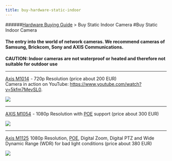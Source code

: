 ```yaml
---
title: buy-hardware-static-indoor
---
```

######[Hardware Buying Guide](../wiki/guide-buy-hardware.html) > Buy Static Indoor Camera
#Buy Static Indoor Camera
#### The entry into the world of network cameras. We recommend cameras of Samsung, Brickcom, Sony and AXIS Communications.  
**CAUTION: Indoor cameras are not waterproof or heated and therefore not suitable for outdoor use**  

***
<a target= "_blank" rel="nofollow" href="http://www.amazon.de/gp/offer-listing/B008MQUTIW/ref=as_li_tl?ie=UTF8&camp=1638&creative=6742&creativeASIN=B008MQUTIW&linkCode=am2&tag=httpwwwdatarh-21">Axis M1014</a><img src="http://ir-de.amazon-adsystem.com/e/ir?t=httpwwwdatarh-21&l=am2&o=3&a=B008MQUTIW" width="1" height="1" border="0" alt="" style="border:none !important; margin:0px !important;" /> - 720p Resolution (price about 200 EUR)  
Camera in action on YouTube: <a target= "_blank" href="https://www.youtube.com/watch?v=5kfm7MevSL0">https://www.youtube.com/watch?v=5kfm7MevSL0</a>.

<a target= "_blank" rel="nofollow" href="http://www.amazon.de/gp/offer-listing/B008MQUTIW/ref=as_li_tl?ie=UTF8&camp=1638&creative=6742&creativeASIN=B008MQUTIW&linkCode=am2&tag=httpwwwdatarh-21"><img border="0" src="http://ws-eu.amazon-adsystem.com/widgets/q?_encoding=UTF8&ASIN=B008MQUTIW&Format=_SL250_&ID=AsinImage&MarketPlace=DE&ServiceVersion=20070822&WS=1&tag=httpwwwdatarh-21" ></a><img src="http://ir-de.amazon-adsystem.com/e/ir?t=httpwwwdatarh-21&l=am2&o=3&a=B008MQUTIW" width="1" height="1" border="0" alt="" style="border:none !important; margin:0px !important;" />
***
<a target= "_blank" rel="nofollow" href="http://www.amazon.de/gp/offer-listing/B003OSJ9B6/ref=as_li_tl?ie=UTF8&camp=1638&creative=6742&creativeASIN=B003OSJ9B6&linkCode=am2&tag=httpwwwdatarh-21">AXIS M1054</a><img src="http://ir-de.amazon-adsystem.com/e/ir?t=httpwwwdatarh-21&l=am2&o=3&a=B003OSJ9B6" width="1" height="1" border="0" alt="" style="border:none !important; margin:0px !important;" /> - 1080p Resolution with [POE](../wiki/poe_en.html) support (price about 300 EUR)  

<a target= "_blank" rel="nofollow" href="http://www.amazon.de/gp/offer-listing/B003OSJ9B6/ref=as_li_tl?ie=UTF8&camp=1638&creative=6742&creativeASIN=B003OSJ9B6&linkCode=am2&tag=httpwwwdatarh-21"><img border="0" src="http://ws-eu.amazon-adsystem.com/widgets/q?_encoding=UTF8&ASIN=B003OSJ9B6&Format=_SL250_&ID=AsinImage&MarketPlace=DE&ServiceVersion=20070822&WS=1&tag=httpwwwdatarh-21" ></a><img src="http://ir-de.amazon-adsystem.com/e/ir?t=httpwwwdatarh-21&l=am2&o=3&a=B003OSJ9B6" width="1" height="1" border="0" alt="" style="border:none !important; margin:0px !important;" />
***
<a target= "_blank" rel="nofollow" href="http://www.amazon.de/gp/offer-listing/B01175GHQC/ref=as_li_tl?ie=UTF8&camp=1638&creative=6742&creativeASIN=B01175GHQC&linkCode=am2&tag=httpwwwdatarh-21">Axis M1125</a><img src="http://ir-de.amazon-adsystem.com/e/ir?t=httpwwwdatarh-21&l=am2&o=3&a=B01175GHQC" width="1" height="1" border="0" alt="" style="border:none !important; margin:0px !important;" /> 1080p Resolution, [POE](../wiki/poe_en.html), Digital Zoom, Digital PTZ and Wide Dynamic Range (WDR) for bad light conditions (price about 380 EUR)  

<a target= "_blank" rel="nofollow" href="http://www.amazon.de/gp/offer-listing/B01175GHQC/ref=as_li_tl?ie=UTF8&camp=1638&creative=6742&creativeASIN=B01175GHQC&linkCode=am2&tag=httpwwwdatarh-21"><img border="0" src="http://ws-eu.amazon-adsystem.com/widgets/q?_encoding=UTF8&ASIN=B01175GHQC&Format=_SL250_&ID=AsinImage&MarketPlace=DE&ServiceVersion=20070822&WS=1&tag=httpwwwdatarh-21" ></a><img src="http://ir-de.amazon-adsystem.com/e/ir?t=httpwwwdatarh-21&l=am2&o=3&a=B01175GHQC" width="1" height="1" border="0" alt="" style="border:none !important; margin:0px !important;" />

